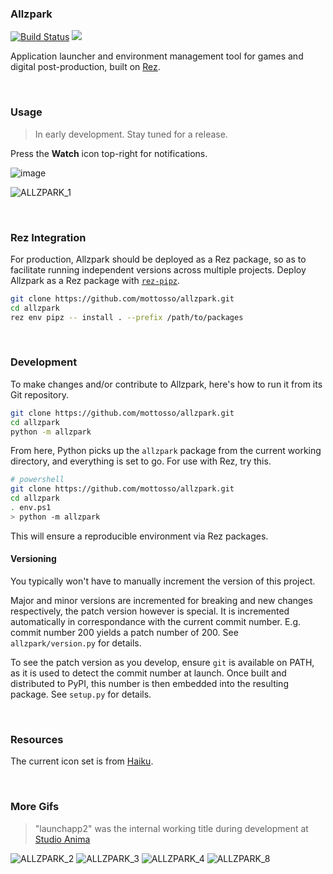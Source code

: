 ### Allzpark

[![Build Status](https://mottosso.visualstudio.com/allzpark/_apis/build/status/mottosso.allzpark?branchName=master)](https://mottosso.visualstudio.com/allzpark/_build/latest?definitionId=2&branchName=master) [![](https://badge.fury.io/py/allzpark.svg)](https://pypi.org/project/allzpark/)

Application launcher and environment management tool for games and digital post-production, built on [Rez](https://github.com/mottosso/allzpark).

<br>

### Usage

> In early development. Stay tuned for a release.

Press the **Watch** icon top-right for notifications.

![image](https://user-images.githubusercontent.com/2152766/60902299-4dac9d00-a267-11e9-893d-b3801fa422e9.png)

![ALLZPARK_1](https://user-images.githubusercontent.com/2152766/58943971-bee4c600-8778-11e9-8117-f50fe260cee0.gif)

<br>

### Rez Integration

For production, Allzpark should be deployed as a Rez package, so as to facilitate running independent versions across multiple projects. Deploy Allzpark as a Rez package with [`rez-pipz`](https://github.com/mottosso/rez-pipz).

```bash
git clone https://github.com/mottosso/allzpark.git
cd allzpark
rez env pipz -- install . --prefix /path/to/packages
```

<br>

### Development

To make changes and/or contribute to Allzpark, here's how to run it from its Git repository.

```bash
git clone https://github.com/mottosso/allzpark.git
cd allzpark
python -m allzpark
```

From here, Python picks up the `allzpark` package from the current working directory, and everything is set to go. For use with Rez, try this.

```bash
# powershell
git clone https://github.com/mottosso/allzpark.git
cd allzpark
. env.ps1
> python -m allzpark
```

This will ensure a reproducible environment via Rez packages.

#### Versioning

You typically won't have to manually increment the version of this project.

Major and minor versions are incremented for breaking and new changes respectively, the patch version however is special. It is incremented automatically in correspondance with the current commit number. E.g. commit number 200 yields a patch number of 200. See `allzpark/version.py` for details.

To see the patch version as you develop, ensure `git` is available on PATH, as it is used to detect the commit number at launch. Once built and distributed to PyPI, this number is then embedded into the resulting package. See `setup.py` for details.

<br>

### Resources

The current icon set is from [Haiku](https://github.com/darealshinji/haiku-icons).

<br>

### More Gifs

> "launchapp2" was the internal working title during development at [Studio Anima](http://studioanima.co.jp)

![ALLZPARK_2](https://user-images.githubusercontent.com/2152766/58943970-be4c2f80-8778-11e9-9344-66007ba5cb5b.gif)
![ALLZPARK_3](https://user-images.githubusercontent.com/2152766/58943973-bee4c600-8778-11e9-809a-cf2aaf7c94c0.gif)
![ALLZPARK_4](https://user-images.githubusercontent.com/2152766/58946617-3cf79b80-877e-11e9-8887-df9a92cb1851.gif)
![ALLZPARK_8](https://user-images.githubusercontent.com/2152766/58959026-16485d80-879c-11e9-8964-e277490dbf5f.gif)
